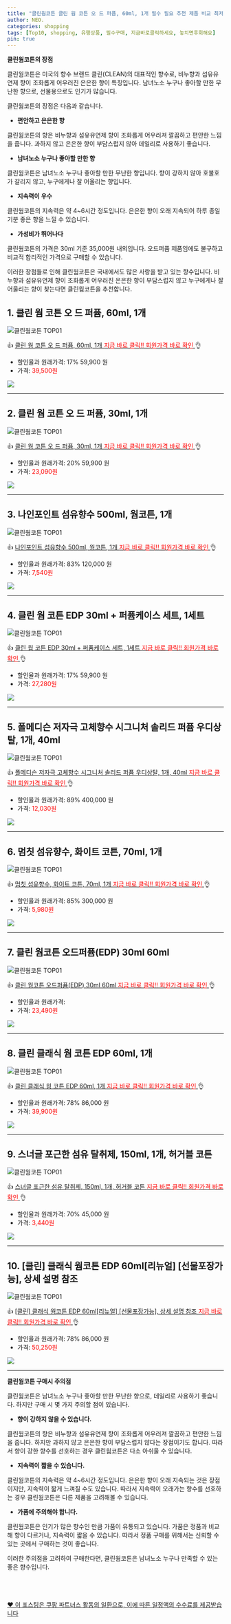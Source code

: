 ```yaml
---
title: "클린웜코튼 클린 웜 코튼 오 드 퍼퓸, 60ml, 1개 필수 필요 추천 제품 비교 최저 가격 비교 장점 구매 후기 구매평"
author: NEO.
categories: shopping
tags: [Top10, shopping, 유행상품, 필수구매, 지금바로클릭하세요, 놓치면후회해요]
pin: true
---
```

**클린웜코튼의 장점**

클린웜코튼은 미국의 향수 브랜드 클린(CLEAN)의 대표적인 향수로, 비누향과 섬유유연제 향이 조화롭게 어우러진 은은한 향이 특징입니다. 남녀노소 누구나 좋아할 만한 무난한 향으로, 선물용으로도 인기가 많습니다.

클린웜코튼의 장점은 다음과 같습니다.

* **편안하고 은은한 향**

클린웜코튼의 향은 비누향과 섬유유연제 향이 조화롭게 어우러져 깔끔하고 편안한 느낌을 줍니다. 과하지 않고 은은한 향이 부담스럽지 않아 데일리로 사용하기 좋습니다.

* **남녀노소 누구나 좋아할 만한 향**

클린웜코튼은 남녀노소 누구나 좋아할 만한 무난한 향입니다. 향이 강하지 않아 호불호가 갈리지 않고, 누구에게나 잘 어울리는 향입니다.

* **지속력이 우수**

클린웜코튼의 지속력은 약 4~6시간 정도입니다. 은은한 향이 오래 지속되어 하루 종일 기분 좋은 향을 느낄 수 있습니다.

* **가성비가 뛰어나다**

클린웜코튼의 가격은 30ml 기준 35,000원 내외입니다. 오드퍼퓸 제품임에도 불구하고 비교적 합리적인 가격으로 구매할 수 있습니다.

이러한 장점들로 인해 클린웜코튼은 국내에서도 많은 사랑을 받고 있는 향수입니다. 비누향과 섬유유연제 향이 조화롭게 어우러진 은은한 향이 부담스럽지 않고 누구에게나 잘 어울리는 향이 찾는다면 클린웜코튼을 추천합니다.

   

## 1. 클린 웜 코튼 오 드 퍼퓸, 60ml, 1개

![클린웜코튼 TOP01](https://thumbnail7.coupangcdn.com/thumbnails/remote/490x490ex/image/retail/images/4533983596446136-941c2cdb-4b4c-442e-9a20-dcbf1bc7d7aa.jpg)


👍 [클린 웜 코튼 오 드 퍼퓸, 60ml, 1개 <font color=red> 지금 바로 클릭!! 회원가격 바로 확인 </font> ](https://link.coupang.com/re/AFFSDP?lptag=AF3617701&subid=GithubCoopas&pageKey=7281183572&traceid=V0-153&itemId=9768450896&vendorItemId=85669714037) 👌 


- 할인율과 원래가격: 17%  59,900   원
- 가격: <span style='color:red'>39,500원</span>

[![](/discount_price.png)](https://link.coupang.com/re/AFFSDP?lptag=AF3617701&subid=GithubCoopas&pageKey=7281183572&traceid=V0-153&itemId=9768450896&vendorItemId=85669714037)

---


   

## 2. 클린 웜 코튼 오 드 퍼퓸, 30ml, 1개

![클린웜코튼 TOP01](https://thumbnail8.coupangcdn.com/thumbnails/remote/490x490ex/image/retail/images/1321670405750614-3bd0770f-0716-4f7a-8f32-722162e54a78.jpg)


👍 [클린 웜 코튼 오 드 퍼퓸, 30ml, 1개 <font color=red> 지금 바로 클릭!! 회원가격 바로 확인 </font> ](https://link.coupang.com/re/AFFSDP?lptag=AF3617701&subid=GithubCoopas&pageKey=7281183572&traceid=V0-153&itemId=16539790988&vendorItemId=85669713932) 👌 


- 할인율과 원래가격: 20%  59,900   원
- 가격: <span style='color:red'>23,090원</span>

[![](/discount_price.png)](https://link.coupang.com/re/AFFSDP?lptag=AF3617701&subid=GithubCoopas&pageKey=7281183572&traceid=V0-153&itemId=16539790988&vendorItemId=85669713932)

---


   

## 3. 나인포인트 섬유향수 500ml, 웜코튼, 1개

![클린웜코튼 TOP01](https://thumbnail7.coupangcdn.com/thumbnails/remote/490x490ex/image/retail/images/895446635294382-c7daded5-6aa0-4dff-8ab4-9ed75fec79bc.jpg)


👍 [나인포인트 섬유향수 500ml, 웜코튼, 1개 <font color=red> 지금 바로 클릭!! 회원가격 바로 확인 </font> ](https://link.coupang.com/re/AFFSDP?lptag=AF3617701&subid=GithubCoopas&pageKey=192330&traceid=V0-153&itemId=323524&vendorItemId=3000234262) 👌 


- 할인율과 원래가격: 83%  120,000   원
- 가격: <span style='color:red'>7,540원</span>

[![](/discount_price.png)](https://link.coupang.com/re/AFFSDP?lptag=AF3617701&subid=GithubCoopas&pageKey=192330&traceid=V0-153&itemId=323524&vendorItemId=3000234262)

---


   

## 4. 클린 웜 코튼 EDP 30ml + 퍼퓸케이스 세트, 1세트

![클린웜코튼 TOP01](https://thumbnail6.coupangcdn.com/thumbnails/remote/490x490ex/image/retail/images/2023/01/09/18/4/0beba2ed-c4a9-4068-a7ad-32892ca62027.jpg)


👍 [클린 웜 코튼 EDP 30ml + 퍼퓸케이스 세트, 1세트 <font color=red> 지금 바로 클릭!! 회원가격 바로 확인 </font> ](https://link.coupang.com/re/AFFSDP?lptag=AF3617701&subid=GithubCoopas&pageKey=7053236676&traceid=V0-153&itemId=17468739602&vendorItemId=84636446761) 👌 


- 할인율과 원래가격: 17%  59,900   원
- 가격: <span style='color:red'>27,280원</span>

[![](/discount_price.png)](https://link.coupang.com/re/AFFSDP?lptag=AF3617701&subid=GithubCoopas&pageKey=7053236676&traceid=V0-153&itemId=17468739602&vendorItemId=84636446761)

---


   

## 5. 폴메디슨 저자극 고체향수 시그니처 솔리드 퍼퓸 우디상탈, 1개, 40ml

![클린웜코튼 TOP01](https://thumbnail8.coupangcdn.com/thumbnails/remote/490x490ex/image/retail/images/2023/04/12/15/4/d524c226-19e5-4002-9fef-887f948e0cdc.jpg)


👍 [폴메디슨 저자극 고체향수 시그니처 솔리드 퍼퓸 우디상탈, 1개, 40ml <font color=red> 지금 바로 클릭!! 회원가격 바로 확인 </font> ](https://link.coupang.com/re/AFFSDP?lptag=AF3617701&subid=GithubCoopas&pageKey=7263278297&traceid=V0-153&itemId=18505662981&vendorItemId=85644733346) 👌 


- 할인율과 원래가격: 89%  400,000   원
- 가격: <span style='color:red'>12,030원</span>

[![](/discount_price.png)](https://link.coupang.com/re/AFFSDP?lptag=AF3617701&subid=GithubCoopas&pageKey=7263278297&traceid=V0-153&itemId=18505662981&vendorItemId=85644733346)

---


   

## 6. 멈칫 섬유향수, 화이트 코튼, 70ml, 1개

![클린웜코튼 TOP01](https://thumbnail7.coupangcdn.com/thumbnails/remote/490x490ex/image/retail/images/1839560891924463-e311489f-7f23-471e-9dd1-0ab427f37277.jpg)


👍 [멈칫 섬유향수, 화이트 코튼, 70ml, 1개 <font color=red> 지금 바로 클릭!! 회원가격 바로 확인 </font> ](https://link.coupang.com/re/AFFSDP?lptag=AF3617701&subid=GithubCoopas&pageKey=5374609571&traceid=V0-153&itemId=17424837639&vendorItemId=3452543465) 👌 


- 할인율과 원래가격: 85%  300,000   원
- 가격: <span style='color:red'>5,980원</span>

[![](/discount_price.png)](https://link.coupang.com/re/AFFSDP?lptag=AF3617701&subid=GithubCoopas&pageKey=5374609571&traceid=V0-153&itemId=17424837639&vendorItemId=3452543465)

---


   

## 7. 클린 웜코튼 오드퍼퓸(EDP) 30ml 60ml

![클린웜코튼 TOP01](https://thumbnail8.coupangcdn.com/thumbnails/remote/490x490ex/image/vendor_inventory/7448/f489ac449d9d61264a23143040386d79f7c1db156157a7af0ceff1689ad3.png)


👍 [클린 웜코튼 오드퍼퓸(EDP) 30ml 60ml <font color=red> 지금 바로 클릭!! 회원가격 바로 확인 </font> ](https://link.coupang.com/re/AFFSDP?lptag=AF3617701&subid=GithubCoopas&pageKey=2111818426&traceid=V0-153&itemId=3587201092&vendorItemId=87657408721) 👌 


- 할인율과 원래가격: 
- 가격: <span style='color:red'>23,490원</span>

[![](/discount_price.png)](https://link.coupang.com/re/AFFSDP?lptag=AF3617701&subid=GithubCoopas&pageKey=2111818426&traceid=V0-153&itemId=3587201092&vendorItemId=87657408721)

---


   

## 8. 클린 클래식 웜 코튼 EDP 60ml, 1개

![클린웜코튼 TOP01](https://thumbnail10.coupangcdn.com/thumbnails/remote/490x490ex/image/vendor_inventory/726e/a41624b647329e720055e47508d3362e6dddd3227755d9b7b9c00a3803b6.jpg)


👍 [클린 클래식 웜 코튼 EDP 60ml, 1개 <font color=red> 지금 바로 클릭!! 회원가격 바로 확인 </font> ](https://link.coupang.com/re/AFFSDP?lptag=AF3617701&subid=GithubCoopas&pageKey=7265460738&traceid=V0-153&itemId=19706063664&vendorItemId=87614209280) 👌 


- 할인율과 원래가격: 78%  86,000   원
- 가격: <span style='color:red'>39,900원</span>

[![](/discount_price.png)](https://link.coupang.com/re/AFFSDP?lptag=AF3617701&subid=GithubCoopas&pageKey=7265460738&traceid=V0-153&itemId=19706063664&vendorItemId=87614209280)

---


   

## 9. 스너글 포근한 섬유 탈취제, 150ml, 1개, 허거블 코튼

![클린웜코튼 TOP01](https://thumbnail10.coupangcdn.com/thumbnails/remote/490x490ex/image/retail/images/2023/01/12/13/8/ed77f90c-596f-4293-abf5-49ba758d34d0.jpg)


👍 [스너글 포근한 섬유 탈취제, 150ml, 1개, 허거블 코튼 <font color=red> 지금 바로 클릭!! 회원가격 바로 확인 </font> ](https://link.coupang.com/re/AFFSDP?lptag=AF3617701&subid=GithubCoopas&pageKey=7194431902&traceid=V0-153&itemId=18111946514&vendorItemId=84671922282) 👌 


- 할인율과 원래가격: 70%  45,000   원
- 가격: <span style='color:red'>3,440원</span>

[![](/discount_price.png)](https://link.coupang.com/re/AFFSDP?lptag=AF3617701&subid=GithubCoopas&pageKey=7194431902&traceid=V0-153&itemId=18111946514&vendorItemId=84671922282)

---


   

## 10. [클린] 클래식 웜코튼 EDP 60ml[리뉴얼] [선물포장가능], 상세 설명 참조

![클린웜코튼 TOP01](https://thumbnail8.coupangcdn.com/thumbnails/remote/490x490ex/image/vendor_inventory/5657/81a714616b2f60b2801eb51157aeff3744ad8f881585cfa23b3a223df737.jpg)


👍 [[클린] 클래식 웜코튼 EDP 60ml[리뉴얼] [선물포장가능], 상세 설명 참조 <font color=red> 지금 바로 클릭!! 회원가격 바로 확인 </font> ](https://link.coupang.com/re/AFFSDP?lptag=AF3617701&subid=GithubCoopas&pageKey=7289059687&traceid=V0-153&itemId=18625993641&vendorItemId=78813968153) 👌 


- 할인율과 원래가격: 78%  86,000   원
- 가격: <span style='color:red'>50,250원</span>

[![](/discount_price.png)](https://link.coupang.com/re/AFFSDP?lptag=AF3617701&subid=GithubCoopas&pageKey=7289059687&traceid=V0-153&itemId=18625993641&vendorItemId=78813968153)

---
**클린웜코튼 구매시 주의점**

클린웜코튼은 남녀노소 누구나 좋아할 만한 무난한 향으로, 데일리로 사용하기 좋습니다. 하지만 구매 시 몇 가지 주의할 점이 있습니다.

* **향이 강하지 않을 수 있습니다.**

클린웜코튼의 향은 비누향과 섬유유연제 향이 조화롭게 어우러져 깔끔하고 편안한 느낌을 줍니다. 하지만 과하지 않고 은은한 향이 부담스럽지 않다는 장점이기도 합니다. 따라서 향이 강한 향수를 선호하는 경우 클린웜코튼은 다소 아쉬울 수 있습니다.

* **지속력이 짧을 수 있습니다.**

클린웜코튼의 지속력은 약 4~6시간 정도입니다. 은은한 향이 오래 지속되는 것은 장점이지만, 지속력이 짧게 느껴질 수도 있습니다. 따라서 지속력이 오래가는 향수를 선호하는 경우 클린웜코튼은 다른 제품을 고려해볼 수 있습니다.

* **가품에 주의해야 합니다.**

클린웜코튼은 인기가 많은 향수인 만큼 가품이 유통되고 있습니다. 가품은 정품과 비교해 향이 다르거나, 지속력이 짧을 수 있습니다. 따라서 정품 구매를 위해서는 신뢰할 수 있는 곳에서 구매하는 것이 좋습니다.

이러한 주의점을 고려하여 구매한다면, 클린웜코튼은 남녀노소 누구나 만족할 수 있는 좋은 향수입니다.<br><br><br><br><br> [ ❤  이 포스팅은 쿠팡 파트너스 활동의 일환으로, 이에 따른 일정액의 수수료를 제공받습니다](https://link.coupang.com/a/bcEFyh)
